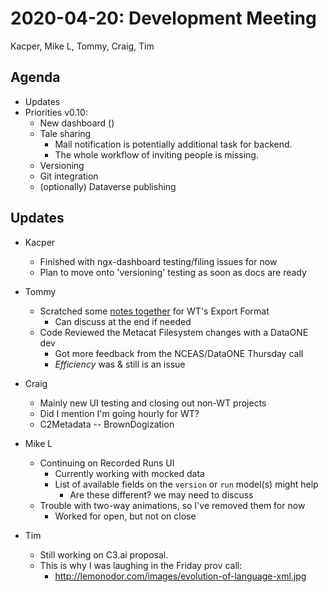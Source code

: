 2020-04-20: Development Meeting
===============================

Kacper, Mike L, Tommy, Craig, Tim

Agenda
------
* Updates
* Priorities v0.10:
    * New dashboard ()
    * Tale sharing
        * Mail notification is potentially additional task for backend.
        * The whole workflow of inviting people is missing.
    * Versioning
    * Git integration
    * (optionally) Dataverse publishing

Updates
-------
* Kacper
    * Finished with ngx-dashboard testing/filing issues for now
    * Plan to move onto 'versioning' testing as soon as docs are ready

* Tommy
    * Scratched some [notes together](https://hackmd.io/3BSc9DSxTGCz48EF-sf7iw) for WT's Export Format
        * Can discuss at the end if needed
    * Code Reviewed the Metacat Filesystem changes with a DataONE dev
        * Got more feedback from the NCEAS/DataONE Thursday call
        * *Efficiency* was & still is an issue

* Craig
    * Mainly new UI testing and closing out non-WT projects
    * Did I mention I'm going hourly for WT?
    * C2Metadata -- BrownDogization

* Mike L
    * Continuing on Recorded Runs UI
        * Currently working with mocked data
        * List of available fields on the `version` or `run` model(s) might help
            * Are these different? we may need to discuss
    * Trouble with two-way animations, so I've removed them for now
        * Worked for open, but not on close

* Tim
    * Still working on C3.ai proposal.
    * This is why I was laughing in the Friday prov call:
        * http://lemonodor.com/images/evolution-of-language-xml.jpg
